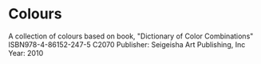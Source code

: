 # Colours
A collection of colours based on book, "Dictionary of Color Combinations"
ISBN978-4-86152-247-5 C2070
Publisher: Seigeisha Art Publishing, Inc
Year: 2010
